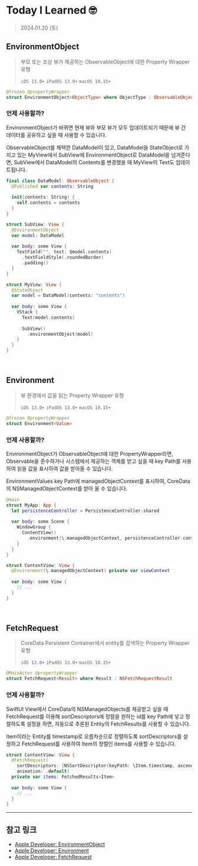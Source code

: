 # Today I Learned 🤓

> 2024.01.20 (토)

## EnvironmentObject

> 부모 또는 조상 뷰가 제공하는 ObservableObject에 대한 Property Wrapper 유형
> 
> `iOS 13.0+` `iPadOS 13.0+` `macOS 10.15+`

```swift
@frozen @propertyWrapper
struct EnvironmentObject<ObjectType> where ObjectType : ObservableObject
```

### 언제 사용할까?

EnvironmentObject가 바뀌면 현재 뷰와 부모 뷰가 모두 업데이트되기 때문에 뷰 간 데이터를 공유하고 싶을 때 사용할 수 있습니다.

ObservableObject를 채택한 DataModel이 있고, DataModel을 StateObject로 가지고 있는 MyView에서 SubView에 EnvironmentObject로 DataModel을 넘겨준다면, SubView에서 DataModel의 Contents를 변경했을 때 MyView의 Text도 업데이트됩니다.

```swift
final class DataModel: ObservableObject {
  @Published var contents: String
  
  init(contents: String) {
    self.contents = contents
  }
}

struct SubView: View {
  @EnvironmentObject
  var model: DataModel
  
  var body: some View {
    TextField("", text: $model.contents)
      .textFieldStyle(.roundedBorder)
      .padding()
  }
}

struct MyView: View {
  @StateObject
  var model = DataModel(contents: "contents")
  
  var body: some View {
    VStack {
      Text(model.contents)
      
      SubView()
        .environmentObject(model)
    }
  }
}
```

<br>

## Environment

> 뷰 환경에서 값을 읽는 Property Wrapper 유형
> 
> `iOS 13.0+` `iPadOS 13.0+` `macOS 10.15+`

```swift
@frozen @propertyWrapper
struct Environment<Value>
```

### 언제 사용할까?

EnvironmentObject가 ObservableObject에 대한 PropertyWrapper라면, Observable을 준수하거나 시스템에서 제공하는 객체를 받고 싶을 때 key Path를 사용하여 읽을 값을 표시하여 값을 받아올 수 있습니다.

EnvironmentValues key Path에 managedObjectContext를 표시하여, CoreData의 NSManagedObjectContext를 받아 올 수 있습니다.

```swift
@main
struct MyApp: App {
  let persistenceController = PersistenceController.shared
  
  var body: some Scene {
    WindowGroup {
      ContentView()
        .environment(\.managedObjectContext, persistenceController.container.viewContext)
    }
  }
}

struct ContentView: View {
  @Environment(\.managedObjectContext) private var viewContext
  
  var body: some View {
    // ...
  }
}
```

<br>

## FetchRequest

> CoreData Persistent Container에서 entity를 검색하는 Property Wrapper 유형
> 
> `iOS 13.0+` `iPadOS 13.0+` `macOS 10.15+`

```swift
@MainActor @propertyWrapper
struct FetchRequest<Result> where Result : NSFetchRequestResult
```

### 언제 사용할까?

SwiftUI View에서 CoreData의 NSManagedObjects를 제공받고 싶을 때 FetchRequest를 이용해 sortDescriptors에 정렬을 원하는 id를 key Path에 넣고 정렬하도록 설정을 하면, 자동으로 추론된 Entity의 FetchResults를 사용할 수 있습니다.

Item이라는 Entity를 timestamp로 오름차순으로 정렬하도록 sortDescriptors를 설정하고 FetchRequest를 사용하여 Item의 정렬인 items를 사용할 수 있습니다.

```swift
struct ContentView: View {
  @FetchRequest(
    sortDescriptors: [NSSortDescriptor(keyPath: \Item.timestamp, ascending: true)],
    animation: .default)
  private var items: FetchedResults<Item>
  
  var body: some View {
    // ...
  }
}
```

---
## 참고 링크
- [Apple Developer: EnvironmentObject](https://developer.apple.com/documentation/swiftui/environmentobject)
- [Apple Developer: Environment](https://developer.apple.com/documentation/swiftui/environment)
- [Apple Developer: FetchRequest](https://developer.apple.com/documentation/swiftui/fetchrequest)
